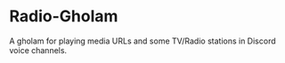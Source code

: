 # Radio-Gholam
A gholam for playing media URLs and some TV/Radio stations in Discord voice channels.
